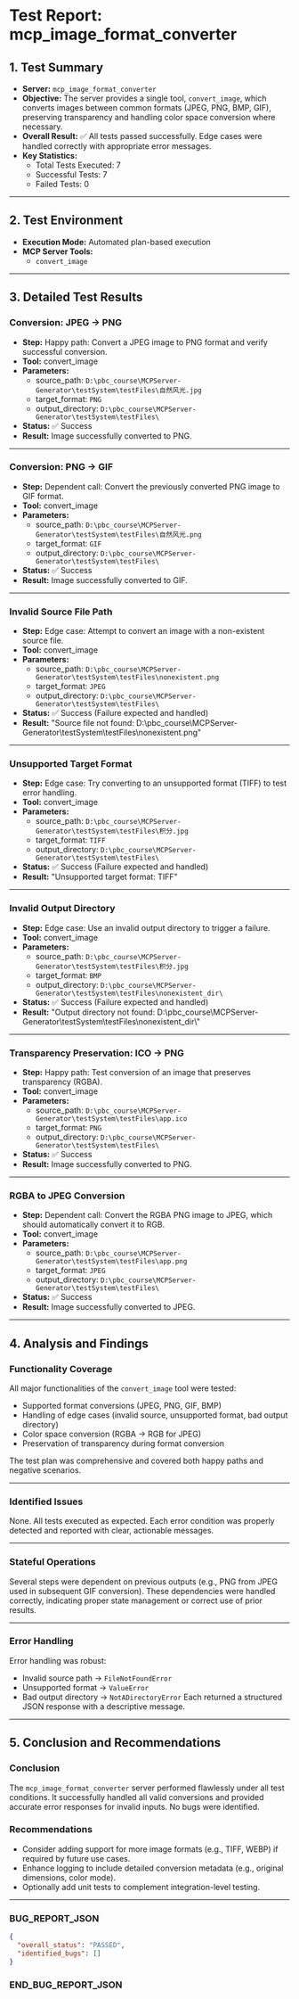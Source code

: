 # Test Report: mcp_image_format_converter

## 1. Test Summary

- **Server:** `mcp_image_format_converter`
- **Objective:** The server provides a single tool, `convert_image`, which converts images between common formats (JPEG, PNG, BMP, GIF), preserving transparency and handling color space conversion where necessary.
- **Overall Result:** ✅ All tests passed successfully. Edge cases were handled correctly with appropriate error messages.
- **Key Statistics:**
  - Total Tests Executed: 7
  - Successful Tests: 7
  - Failed Tests: 0

---

## 2. Test Environment

- **Execution Mode:** Automated plan-based execution
- **MCP Server Tools:**
  - `convert_image`

---

## 3. Detailed Test Results

### Conversion: JPEG → PNG

- **Step:** Happy path: Convert a JPEG image to PNG format and verify successful conversion.
- **Tool:** convert_image
- **Parameters:**
  - source_path: `D:\pbc_course\MCPServer-Generator\testSystem\testFiles\自然风光.jpg`
  - target_format: `PNG`
  - output_directory: `D:\pbc_course\MCPServer-Generator\testSystem\testFiles\`
- **Status:** ✅ Success
- **Result:** Image successfully converted to PNG.

---

### Conversion: PNG → GIF

- **Step:** Dependent call: Convert the previously converted PNG image to GIF format.
- **Tool:** convert_image
- **Parameters:**
  - source_path: `D:\pbc_course\MCPServer-Generator\testSystem\testFiles\自然风光.png`
  - target_format: `GIF`
  - output_directory: `D:\pbc_course\MCPServer-Generator\testSystem\testFiles\`
- **Status:** ✅ Success
- **Result:** Image successfully converted to GIF.

---

### Invalid Source File Path

- **Step:** Edge case: Attempt to convert an image with a non-existent source file.
- **Tool:** convert_image
- **Parameters:**
  - source_path: `D:\pbc_course\MCPServer-Generator\testSystem\testFiles\nonexistent.png`
  - target_format: `JPEG`
  - output_directory: `D:\pbc_course\MCPServer-Generator\testSystem\testFiles\`
- **Status:** ✅ Success (Failure expected and handled)
- **Result:** "Source file not found: D:\\pbc_course\\MCPServer-Generator\\testSystem\\testFiles\\nonexistent.png"

---

### Unsupported Target Format

- **Step:** Edge case: Try converting to an unsupported format (TIFF) to test error handling.
- **Tool:** convert_image
- **Parameters:**
  - source_path: `D:\pbc_course\MCPServer-Generator\testSystem\testFiles\积分.jpg`
  - target_format: `TIFF`
  - output_directory: `D:\pbc_course\MCPServer-Generator\testSystem\testFiles\`
- **Status:** ✅ Success (Failure expected and handled)
- **Result:** "Unsupported target format: TIFF"

---

### Invalid Output Directory

- **Step:** Edge case: Use an invalid output directory to trigger a failure.
- **Tool:** convert_image
- **Parameters:**
  - source_path: `D:\pbc_course\MCPServer-Generator\testSystem\testFiles\积分.jpg`
  - target_format: `BMP`
  - output_directory: `D:\pbc_course\MCPServer-Generator\testSystem\testFiles\nonexistent_dir\`
- **Status:** ✅ Success (Failure expected and handled)
- **Result:** "Output directory not found: D:\\pbc_course\\MCPServer-Generator\\testSystem\\testFiles\\nonexistent_dir\\"

---

### Transparency Preservation: ICO → PNG

- **Step:** Happy path: Test conversion of an image that preserves transparency (RGBA).
- **Tool:** convert_image
- **Parameters:**
  - source_path: `D:\pbc_course\MCPServer-Generator\testSystem\testFiles\app.ico`
  - target_format: `PNG`
  - output_directory: `D:\pbc_course\MCPServer-Generator\testSystem\testFiles\`
- **Status:** ✅ Success
- **Result:** Image successfully converted to PNG.

---

### RGBA to JPEG Conversion

- **Step:** Dependent call: Convert the RGBA PNG image to JPEG, which should automatically convert it to RGB.
- **Tool:** convert_image
- **Parameters:**
  - source_path: `D:\pbc_course\MCPServer-Generator\testSystem\testFiles\app.png`
  - target_format: `JPEG`
  - output_directory: `D:\pbc_course\MCPServer-Generator\testSystem\testFiles\`
- **Status:** ✅ Success
- **Result:** Image successfully converted to JPEG.

---

## 4. Analysis and Findings

### Functionality Coverage

All major functionalities of the `convert_image` tool were tested:
- Supported format conversions (JPEG, PNG, GIF, BMP)
- Handling of edge cases (invalid source, unsupported format, bad output directory)
- Color space conversion (RGBA → RGB for JPEG)
- Preservation of transparency during format conversion

The test plan was comprehensive and covered both happy paths and negative scenarios.

---

### Identified Issues

None. All tests executed as expected. Each error condition was properly detected and reported with clear, actionable messages.

---

### Stateful Operations

Several steps were dependent on previous outputs (e.g., PNG from JPEG used in subsequent GIF conversion). These dependencies were handled correctly, indicating proper state management or correct use of prior results.

---

### Error Handling

Error handling was robust:
- Invalid source path → `FileNotFoundError`
- Unsupported format → `ValueError`
- Bad output directory → `NotADirectoryError`
Each returned a structured JSON response with a descriptive message.

---

## 5. Conclusion and Recommendations

### Conclusion

The `mcp_image_format_converter` server performed flawlessly under all test conditions. It successfully handled all valid conversions and provided accurate error responses for invalid inputs. No bugs were identified.

### Recommendations

- Consider adding support for more image formats (e.g., TIFF, WEBP) if required by future use cases.
- Enhance logging to include detailed conversion metadata (e.g., original dimensions, color mode).
- Optionally add unit tests to complement integration-level testing.

---

### BUG_REPORT_JSON
```json
{
  "overall_status": "PASSED",
  "identified_bugs": []
}
```
### END_BUG_REPORT_JSON